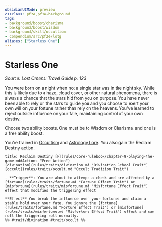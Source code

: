 ```yaml
---
obsidianUIMode: preview
cssclass: pf2e,pf2e-background
tags:
- background/boost/charisma
- background/boost/wisdom
- background/skill/occultism
- compendium/src/pf2e/lotg
aliases: ["Starless One"]
---
```

# Starless One
*Source: Lost Omens: Travel Guide p. 123*  

You were born on a night when not a single star was in the night sky. While this is likely due to a haze, cloud cover, or other natural phenomena, there is always a chance that the stars hid from you on purpose. You have never been able to rely on the stars to guide you and you choose to exert your own will on your fortune rather than rely on the heavens. You've learned to reject outside influence on your fate, maintaining control of your own destiny.

Choose two ability boosts. One must be to Wisdom or Charisma, and one is a free ability boost.

You're trained in [Occultism](compendium/skills.md#Occultism) and [Astrology Lore](compendium/skills.md#Lore). You also gain the Reclaim Destiny action.

```ad-embed-ability
title: Reclaim Destiny [F](rules/core-rulebook/chapter-9-playing-the-game.md#Actions "Free Action")
[divination](rules/traits/divination.md "Divination School Trait")  [occult](rules/traits/occult.md "Occult Tradition Trait")  

- **Trigger**: You are about to attempt a check and are affected by a [fortune](rules/traits/fortune.md "Fortune Effect Trait") or [misfortune](rules/traits/misfortune.md "Misfortune Effect Trait") effect that modifies the triggering effect

**Effect** You break the influence over your fortunes and claim a stable hold over your fate. You ignore the [fortune](rules/traits/fortune.md "Fortune Effect Trait") or [misfortune](rules/traits/misfortune.md "Misfortune Effect Trait") effect and can roll the triggering roll normally.  
%% #trait/divination #trait/occult %%
```